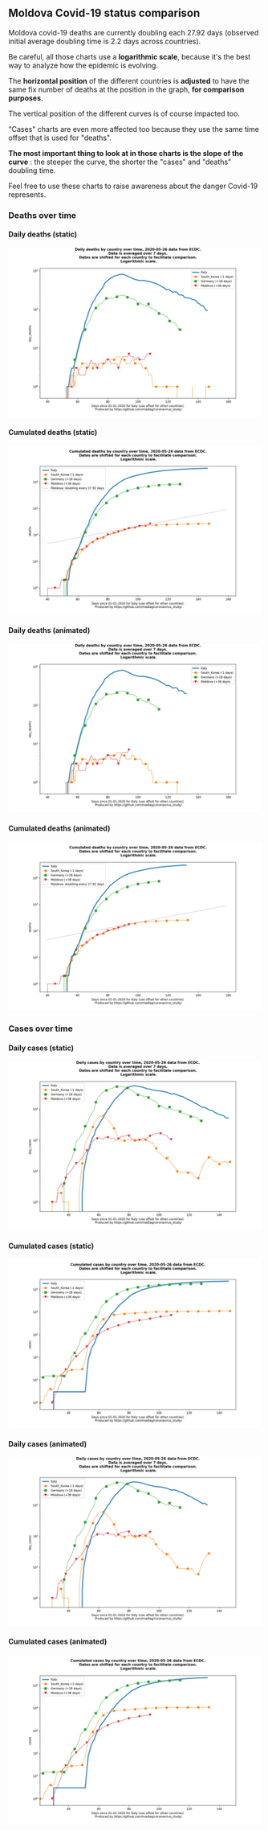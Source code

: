 ## Moldova Covid-19 status comparison 

Moldova covid-19 deaths are currently doubling each 27.92 days (observed initial average doubling time is 2.2 days across countries).



Be careful, all those charts use a **logarithmic scale**, because it's the best way to analyze how the epidemic is evolving.
 
The **horizontal position** of the different countries is **adjusted** to have the same fix number of deaths at the position in the graph, **for comparison purposes**.

The vertical position of the different curves is of course impacted too.

"Cases" charts are even more affected too because they use the same time offset that is used for "deaths".

**The most important thing to look at in those charts is the slope of the curve** : the steeper the curve, the shorter the "cases" and "deaths" doubling time.

Feel free to use these charts to raise awareness about the danger Covid-19 represents. 


 
### Deaths over time
 
#### Daily deaths (static)
![Moldova covid-19 daily deaths static chart](https://raw.githubusercontent.com/madlag/coronavirus_study/master/notebooks/graphs/2020-05-26/countries/Moldova/2020-05-26_Moldova_day_deaths.png "Moldova covid-19 day_deaths static chart")   
 
#### Cumulated deaths (static)
![Moldova covid-19 cumulated deaths static chart](https://raw.githubusercontent.com/madlag/coronavirus_study/master/notebooks/graphs/2020-05-26/countries/Moldova/2020-05-26_Moldova_deaths.png "Moldova covid-19 deaths static chart")   
 
#### Daily deaths (animated)
![Moldova covid-19 daily deaths animated chart](https://raw.githubusercontent.com/madlag/coronavirus_study/master/notebooks/graphs/2020-05-26/countries/Moldova/2020-05-26_Moldova_day_deaths.gif "Moldova covid-19 day_deaths animated chart")   
 
#### Cumulated deaths (animated)
![Moldova covid-19 cumulated deaths animated chart](https://raw.githubusercontent.com/madlag/coronavirus_study/master/notebooks/graphs/2020-05-26/countries/Moldova/2020-05-26_Moldova_deaths.gif "Moldova covid-19 deaths animated chart")   

 
### Cases over time
 
#### Daily cases (static)
![Moldova covid-19 daily cases static chart](https://raw.githubusercontent.com/madlag/coronavirus_study/master/notebooks/graphs/2020-05-26/countries/Moldova/2020-05-26_Moldova_day_cases.png "Moldova covid-19 day_cases static chart")   
 
#### Cumulated cases (static)
![Moldova covid-19 cumulated cases static chart](https://raw.githubusercontent.com/madlag/coronavirus_study/master/notebooks/graphs/2020-05-26/countries/Moldova/2020-05-26_Moldova_cases.png "Moldova covid-19 cases static chart")   
 
#### Daily cases (animated)
![Moldova covid-19 daily cases animated chart](https://raw.githubusercontent.com/madlag/coronavirus_study/master/notebooks/graphs/2020-05-26/countries/Moldova/2020-05-26_Moldova_day_cases.gif "Moldova covid-19 day_cases animated chart")   
 
#### Cumulated cases (animated)
![Moldova covid-19 cumulated cases animated chart](https://raw.githubusercontent.com/madlag/coronavirus_study/master/notebooks/graphs/2020-05-26/countries/Moldova/2020-05-26_Moldova_cases.gif "Moldova covid-19 cases animated chart")   

